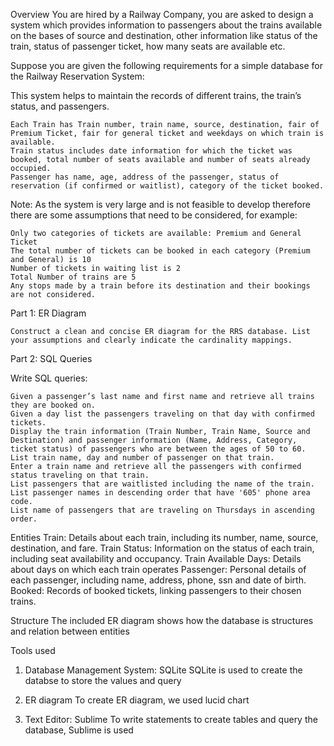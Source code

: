 Overview
You are hired by a Railway Company, you are asked to design a system which provides information to passengers about the trains available on the bases of source and destination, other information like status of the train, status of passenger ticket, how many seats are available etc.

Suppose you are given the following requirements for a simple database for the Railway Reservation System:

This system helps to maintain the records of different trains, the train’s status, and passengers.

    Each Train has Train number, train name, source, destination, fair of Premium Ticket, fair for general ticket and weekdays on which train is available.
    Train status includes date information for which the ticket was booked, total number of seats available and number of seats already occupied.
    Passenger has name, age, address of the passenger, status of reservation (if confirmed or waitlist), category of the ticket booked.

 

Note: As the system is very large and is not feasible to develop therefore there are some assumptions that need to be considered, for example:

    Only two categories of tickets are available: Premium and General Ticket
    The total number of tickets can be booked in each category (Premium and General) is 10
    Number of tickets in waiting list is 2
    Total Number of trains are 5
    Any stops made by a train before its destination and their bookings are not considered.

 

Part 1: ER Diagram

    Construct a clean and concise ER diagram for the RRS database. List your assumptions and clearly indicate the cardinality mappings.

Part 2: SQL Queries

 

Write SQL queries:

    Given a passenger’s last name and first name and retrieve all trains they are booked on.
    Given a day list the passengers traveling on that day with confirmed tickets. 
    Display the train information (Train Number, Train Name, Source and Destination) and passenger information (Name, Address, Category, ticket status) of passengers who are between the ages of 50 to 60. 
    List train name, day and number of passenger on that train. 
    Enter a train name and retrieve all the passengers with confirmed status traveling on that train.
    List passengers that are waitlisted including the name of the train.
    List passenger names in descending order that have '605' phone area code.
    List name of passengers that are traveling on Thursdays in ascending order.




Entities
Train: Details about each train, including its number, name, source, destination, and fare.
Train Status: Information on the status of each train, including seat availability and occupancy.
Train Available Days: Details about days on which each train operates
Passenger: Personal details of each passenger, including name, address, phone, ssn and date of birth.
Booked: Records of booked tickets, linking passengers to their chosen trains.


Structure
The included ER diagram shows how the database is structures and relation between entities


Tools used
1. Database Management System: SQLite
SQLite is used to create the databse to store the values and query

2. ER diagram
To create ER diagram, we used lucid chart

3. Text Editor: Sublime
To write statements to create tables and query the database, Sublime is used
